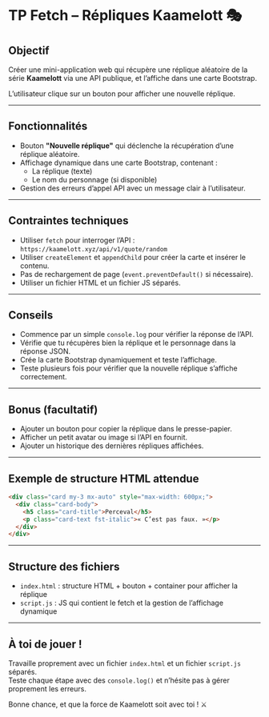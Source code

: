 # TP Fetch – Répliques Kaamelott 🎭

## Objectif

Créer une mini-application web qui récupère une réplique aléatoire de la série **Kaamelott** via une API publique, et l’affiche dans une carte Bootstrap.

L’utilisateur clique sur un bouton pour afficher une nouvelle réplique.

---

## Fonctionnalités

- Bouton **"Nouvelle réplique"** qui déclenche la récupération d’une réplique aléatoire.
- Affichage dynamique dans une carte Bootstrap, contenant :
  - La réplique (texte)
  - Le nom du personnage (si disponible)
- Gestion des erreurs d’appel API avec un message clair à l’utilisateur.

---

## Contraintes techniques

- Utiliser `fetch` pour interroger l’API :  
  `https://kaamelott.xyz/api/v1/quote/random`
- Utiliser `createElement` et `appendChild` pour créer la carte et insérer le contenu.
- Pas de rechargement de page (`event.preventDefault()` si nécessaire).
- Utiliser un fichier HTML et un fichier JS séparés.

---

## Conseils

- Commence par un simple `console.log` pour vérifier la réponse de l’API.
- Vérifie que tu récupères bien la réplique et le personnage dans la réponse JSON.
- Crée la carte Bootstrap dynamiquement et teste l’affichage.
- Teste plusieurs fois pour vérifier que la nouvelle réplique s’affiche correctement.

---

## Bonus (facultatif)

- Ajouter un bouton pour copier la réplique dans le presse-papier.
- Afficher un petit avatar ou image si l’API en fournit.
- Ajouter un historique des dernières répliques affichées.

---

## Exemple de structure HTML attendue

```html
<div class="card my-3 mx-auto" style="max-width: 600px;">
  <div class="card-body">
    <h5 class="card-title">Perceval</h5>
    <p class="card-text fst-italic">« C’est pas faux. »</p>
  </div>
</div>
```

---

## Structure des fichiers

- `index.html` : structure HTML + bouton + container pour afficher la réplique
- `script.js` : JS qui contient le fetch et la gestion de l’affichage dynamique

---

## À toi de jouer !

Travaille proprement avec un fichier `index.html` et un fichier `script.js` séparés.  
Teste chaque étape avec des `console.log()` et n’hésite pas à gérer proprement les erreurs.

Bonne chance, et que la force de Kaamelott soit avec toi ! ⚔️
